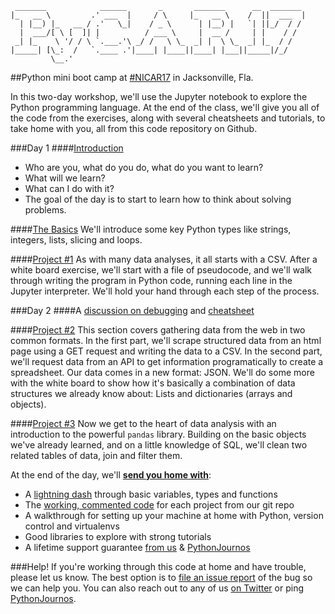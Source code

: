 ```
 _______            ______       _       _______      __  _______  
|_   __ \         .' ___  |     / \     |_   __ \    /  ||  ___  | 
  | |__) |_   __ / .'   \_|    / _ \      | |__) |   `| ||_/  / /  
  |  ___/[ \ [  ]| |          / ___ \     |  __ /     | |    / /   
 _| |_    \ '/ / \ `.___.'\ _/ /   \ \_  _| |  \ \_  _| |_  / /    
|_____| [\_:  /   `.____ .'|____| |____||____| |___||_____|/_/     
         \__.'                                                     
```
##Python mini boot camp at [#NICAR17](https://ire.org/events-and-training/event/2702/) in Jacksonville, Fla.

In this two-day workshop, we'll use the Jupyter notebook to explore the Python programming language. At the end of the class, we'll give you all of the code from the exercises, along with several cheatsheets and tutorials, to take home with you, all from this code repository on Github.

###Day 1
####[Introduction](https://ireapps.github.io/pycar/pycar_intro.html)

* Who are you, what do you do, what do you want to learn?
* What will we learn?
* What can I do with it?
* The goal of the day is to start to learn how to think about solving problems.

####[The Basics](https://github.com/ireapps/pycar/tree/master/basics)
We'll introduce some key Python types like strings, integers, lists, slicing and loops.

####[Project #1](https://github.com/ireapps/pycar/tree/master/project1)
As with many data analyses, it all starts with a CSV. After a white board exercise, we'll start with a file of pseudocode, and we'll walk through writing the program in Python code, running each line in the Jupyter interpreter. We'll hold your hand through each step of the process.

###Day 2
####A [discussion on debugging](https://docs.google.com/presentation/d/1cfDW3X8ipYPGipoQjsTVyga39AdEBZE2Yrp8VmsbaJk/edit?usp=sharing) and [cheatsheet](https://github.com/ireapps/pycar/tree/master/debug/DebugginginPython.pdf)

####[Project #2](https://github.com/ireapps/pycar/tree/master/project2)
This section covers gathering data from the web in two common formats. 
In the first part, we'll scrape structured data from an html page using a GET request and writing the data to a CSV. In the second part, we'll request data from an API to get information programatically to create a spreadsheet. Our data comes in a new format: JSON. We'll do some more with the white board to show how it's basically a combination of data structures we already know about: Lists and dictionaries (arrays and objects).

####[Project #3](https://github.com/ireapps/pycar/tree/master/project3)
Now we get to the heart of data analysis with an introduction to the powerful ```pandas``` library. Building on the basic objects we've already learned, and on a little knowledge of SQL, we'll clean two related tables of data, join and filter them.

At the end of the day, we'll __[send you home with](takehome/README.md)__:

* A [lightning dash](https://github.com/ireapps/pycar/tree/master/takehome/PyCAR_basics_takehome_notebook_complete.ipynb) through basic variables, types and functions
* The [working, commented code](https://github.com/ireapps/pycar/tree/master/completed) for each project from our git repo
* A walkthrough for setting up your machine at home with Python, version control and virtualenvs
* Good libraries to explore with strong tutorials
* A lifetime support guarantee [from us](CONTRIBUTORS.md) & [PythonJournos](https://groups.google.com/forum/#!forum/PythonJournos)

###Help!
If you're working through this code at home and have trouble, please let us know.
The best option is to [file an issue report](https://github.com/ireapps/pycar/issues?q=is%3Aopen+is%3Aissue) of the bug so we can help you.
You can also reach out to any of us [on Twitter](https://github.com/ireapps/pycar/blob/master/CONTRIBUTORS.md) or ping [PythonJournos](https://groups.google.com/forum/#!forum/PythonJournos).

